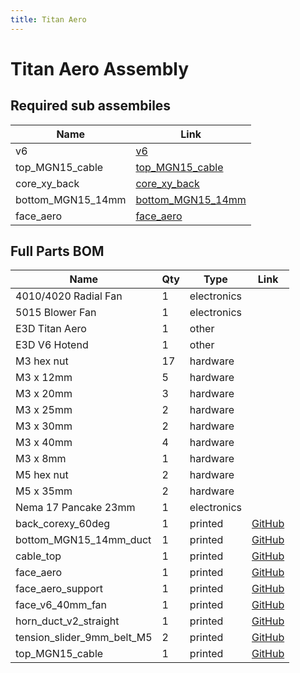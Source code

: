 ```yaml
---
title: Titan Aero
---
```


# Titan Aero Assembly

<div class="cloudimage-360" data-folder="../../assets/images/gifs/source/titan_aero/" data-filename="titan_aero_{index}.jpg" data-amount="24"></div>



## Required sub assembiles

| Name | Link |
| ---- | ---- |
| v6 | [v6](../../sub_assemblies/v6) |
| top_MGN15_cable | [top_MGN15_cable](../../sub_assemblies/top_MGN15_cable) |
| core_xy_back | [core_xy_back](../../sub_assemblies/core_xy_back) |
| bottom_MGN15_14mm | [bottom_MGN15_14mm](../../sub_assemblies/bottom_MGN15_14mm) |
| face_aero | [face_aero](../../sub_assemblies/face_aero) |


## Full Parts BOM

| Name | Qty | Type | Link |
| ---- | --- | ---- | ---- |
| 4010/4020 Radial Fan | 1 | electronics |  |
| 5015 Blower Fan | 1 | electronics |  |
| E3D Titan Aero | 1 | other |  |
| E3D V6 Hotend | 1 | other |  |
| M3 hex nut | 17 | hardware |  |
| M3 x 12mm | 5 | hardware |  |
| M3 x 20mm | 3 | hardware |  |
| M3 x 25mm | 2 | hardware |  |
| M3 x 30mm | 2 | hardware |  |
| M3 x 40mm | 4 | hardware |  |
| M3 x 8mm | 1 | hardware |  |
| M5 hex nut | 2 | hardware |  |
| M5 x 35mm | 2 | hardware |  |
| Nema 17 Pancake 23mm | 1 | electronics |  |
| back_corexy_60deg | 1 | printed | [GitHub](https://github.com/pkucmus/EVA/tree/master/stl/Backs/back_corexy_60deg.stl) |
| bottom_MGN15_14mm_duct | 1 | printed | [GitHub](https://github.com/pkucmus/EVA/tree/master/stl/Bottoms/bottom_MGN15_14mm_duct.stl) |
| cable_top | 1 | printed | [GitHub](https://github.com/pkucmus/EVA/tree/master/stl/Cable%20Mounts/cable_top.stl) |
| face_aero | 1 | printed | [GitHub](https://github.com/pkucmus/EVA/tree/master/stl/Faces/face_aero.stl) |
| face_aero_support | 1 | printed | [GitHub](https://github.com/pkucmus/EVA/tree/master/stl/Faces/face_aero_support.stl) |
| face_v6_40mm_fan | 1 | printed | [GitHub](https://github.com/pkucmus/EVA/tree/master/stl/Faces/face_v6_40mm_fan.stl) |
| horn_duct_v2_straight | 1 | printed | [GitHub](https://github.com/pkucmus/EVA/tree/master/stl/horn_duct_v2_straight.stl) |
| tension_slider_9mm_belt_M5 | 2 | printed | [GitHub](https://github.com/pkucmus/EVA/tree/master/stl/Backs/tension_slider_9mm_belt_M5.stl) |
| top_MGN15_cable | 1 | printed | [GitHub](https://github.com/pkucmus/EVA/tree/master/stl/Tops/top_MGN15_cable.stl) |

